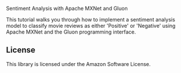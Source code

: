 Sentiment Analysis with Apache MXNet and Gluon

This tutorial walks you through how to implement a sentiment analysis model to classify movie reviews as either 'Positive' or 'Negative' using Apache MXNet and the Gluon programming interface.

## License

This library is licensed under the Amazon Software License.
